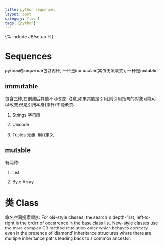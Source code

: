```yaml
---
title: python sequences
layout: post
category: [tech]
tags: [python]
---
```

{% include JB/setup %}
# Sequences
python的sequence包含两种, 一种是immutable(其值无法改变); 一种是mutable.

## immutable
包含三种,在创建后其值不可改变. 注意,如果其值是引用,则引用指向的对象可能可以改变,但是引用本身(指针)不能改变.

1. Strings  字符串

1. Unicode

1. Tuples 元组, 用()定义

## mutable
有两种:

1. List

1. Byte Array


# 类 Class
命名空间搜索顺序:
For old-style classes, the search is depth-first, left-to-right in the order of occurrence in the base class list. New-style classes use the more complex C3 method resolution order which behaves correctly even in the presence of ‘diamond’ inheritance structures where there are multiple inheritance paths leading back to a common ancestor. 
